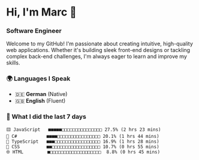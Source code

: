 # Hi, I'm Marc 👋 
### Software Engineer

Welcome to my GitHub! I'm passionate about creating intuitive, high-quality web applications. Whether it's building sleek front-end designs or tackling complex back-end challenges, I'm always eager to learn and improve my skills.  

### 🌍 Languages I Speak  
- 🇩🇪 **German** (Native)  
- 🇬🇧 **English** (Fluent)

### 🤯 What I did the last 7 days

```
🟨 JavaScript   ■■■■■□□□□□□□□□□□□□□□ 27.5% (2 hrs 23 mins)
🔷 C#           ■■■■□□□□□□□□□□□□□□□□ 20.1% (1 hrs 44 mins)
🔷 TypeScript   ■■■□□□□□□□□□□□□□□□□□ 16.9% (1 hrs 28 mins)
🎨 CSS          ■■□□□□□□□□□□□□□□□□□□ 10.7% (0 hrs 55 mins)
🌐 HTML         ■□□□□□□□□□□□□□□□□□□□  8.8% (0 hrs 45 mins)
```